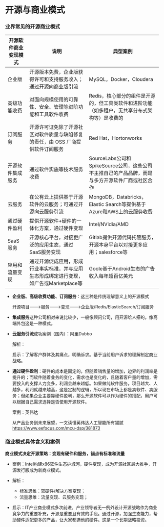 # 开源与商业模式

### 业界常见的开源商业模式

| 开源软件商业变现模式 | 说明                                                         | 典型案例                                                     |
| -------------------- | ------------------------------------------------------------ | ------------------------------------------------------------ |
| 企业版               | 开源版本免费，企业版获得许可和支持服务收入；通过开源向商业版引流 | MySQL，Docker，Cloudera                                      |
| 高级功能收费         | 对面向规模使用的可靠性、安全、管理等进阶功能和工具软件收费   | Redis，核心部分的组件是开源的，但工具类软件和进阶功能（如多租户，无共享分布式架构等）是收费的 |
| 订阅服务             | 开源许可证免除了开源社区对软件质量与缺陷修复的责任，由 OSS 厂商提供软件订阅服务 | Red Hat，Hortonworks                                         |
| 开源软件集成服务     | 通过软件实施等技术服务收费                                   | SourceLabs公司和SpikeSource公司，这些公司不主推自己的产品品牌，而是与多方开源软件厂商或社区合作 |
| 云服务               | 在公有云上提供基于开源软件的云服务；可通过开源向云服务引流   | MongoDB，Databricks，Elastic Search等提供基于Azure和AWS上的云服务收费 |
| 通过硬件盈利         | 提供开源软件+硬件的一体化方案，通过硬件变现                  | Intel/NVidia/AMD                                             |
| SaaS 服务             | 开源核心平台，对接更广泛的应用生态，通过SaaS服务变现         | Gitlab提供开源代码托管服务，开源本身平台以对接更多应用；salesforce等 |
| 应用和流量变现       | 通过开源促成应用，形成行业事实标准，并与应用生态形成绑定进行变现，如广告或Marketplace等 | Goole基于Android生态的广告收入每年超百亿美元                 |



- **企业版、高级收费功能、订阅服务**：这三种是传统理解意义上的开源模式

  开源项目--->服务--->变现--->企业版/Redis/ElasticSearch/订阅服务

- **集成服务**这种公司相对来说比较少，一般像顾问公司，用开源给人搭的，像高端外包这是一种模式。

- **云服务引流**成功案例（国内）：阿里Dubbo

  解析：

  启示：了解客户群体及其痛点，明确诉求。基于当前用户诉求的理解制定商业战略。

- **通过硬件盈利**：硬件的成本是固定的，但随着销售量的增加，边界的利润率是提升的；而软件随着业务的变化，需求也是变化的，且随着客户量的增加，需要投入的支撑人力变多，利润会越来越低。如果做纯软件服务，项目越大、人越多，利润就越来越高，这是定制的逻辑，所以现在市场上都是卖软件、卖服务；但如果企业主要靠硬件盈利，那么开源软件可以作为硬件的搭配，用户可以根据自己需求选择是否使用开源软件。

  案例：英伟达

  从产品业务到未来展望，一文读懂英伟达人工智能所有猫腻  https://www.eefocus.com/mcu-dsp/381873



### 商业模式具体含义和案例

**商业模式决定开源策略：变现有硬件和服务，锚点有标准和流量**

- 案例：Intel构建x86软件生态护城河，硬件变现，成为开源社区最大推手，开源发行版成为新商业模式。

- 解析：
  - 标准思维：软硬件/解决方案变现；
  - 流量思维：流量变现、云服务变现；

- 启示：IT产业商业模式多次前进，产业领导者无一例外设计开源战略作为商业竞争力的重要补充，开源是重要且有效的手段。通过开源，加强生态能力，帮助硬件适配更多的产品，让大家都选他的硬件。这是一个长期战略投资。
